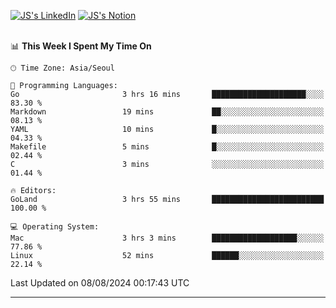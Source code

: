 
[![JS's LinkedIn](https://img.shields.io/badge/LinkedIn-blue?style=for-the-badge&logo=linkedin)](https://www.linkedin.com/in/jaeseung-lee-5a2a32139/) 
[![JS's Notion](https://img.shields.io/badge/Notion-black?style=for-the-badge&logo=notion)](https://bit.ly/ljswiki1) <br><br>
<!-- ![JS's GitHub stats](https://github-readme-stats-lemon-five.vercel.app/api?username=tkxkd0159&hide=contribs,prs,stars,issues&show_icons=true&theme=react&include_all_commits=true)   -->
<!-- ![Top Langs](https://github-readme-stats-lemon-five.vercel.app/api/top-langs/?username=tkxkd0159&layout=compact&hide=jupyter%20notebook,scss,html,css&langs_count=10)  -->


<!--START_SECTION:waka-->
📊 **This Week I Spent My Time On** 

```text
🕑︎ Time Zone: Asia/Seoul

💬 Programming Languages: 
Go                       3 hrs 16 mins       █████████████████████░░░░   83.30 % 
Markdown                 19 mins             ██░░░░░░░░░░░░░░░░░░░░░░░   08.13 % 
YAML                     10 mins             █░░░░░░░░░░░░░░░░░░░░░░░░   04.33 % 
Makefile                 5 mins              █░░░░░░░░░░░░░░░░░░░░░░░░   02.44 % 
C                        3 mins              ░░░░░░░░░░░░░░░░░░░░░░░░░   01.44 % 

🔥 Editors: 
GoLand                   3 hrs 55 mins       █████████████████████████   100.00 % 

💻 Operating System: 
Mac                      3 hrs 3 mins        ███████████████████░░░░░░   77.86 % 
Linux                    52 mins             ██████░░░░░░░░░░░░░░░░░░░   22.14 % 
```


 Last Updated on 08/08/2024 00:17:43 UTC
<!--END_SECTION:waka-->

---
<!---
<a href="https://github.com/tkxkd0159/books">
  <img align="center" src="https://github-readme-stats-lemon-five.vercel.app/api/pin/?username=tkxkd0159&repo=books&theme=react" />
</a>
-->

<!---
- 🔭 I’m currently working on ...
- 🌱 I’m currently learning blockchain and distributed network
- 👯 I’m looking to collaborate on ...
- 🤔 I’m looking for help with ...
- 💬 Ask me about ...
- 📫 How to reach me: ...
- 😄 Pronouns: ...
- ⚡ Fun fact: ...
-->
